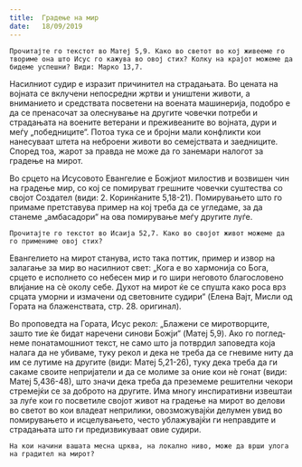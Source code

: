 ```yaml
---
title:  Градење на мир
date:   18/09/2019
---
```


`Прочитајте го текстот во Матеј 5,9. Како во светот во кој живееме го твориме она што Исус го кажува во овој стих? Колку на крајот можеме да бидеме успешни? Види: Марко 13,7.`

Насилниот судир е изразит причинител на страдањата. Во цената на војната се вклучени непосредни жртви и уништени животи, а вниманието и средствата посветени на воената машинерија, подобро е да се прена­сочат за олеснување на другите човечки потреби и страдањата на воените ветерани и преживеаните во војната, дури и меѓу „победниците“. Потоа тука се и бројни мали конфликти кои нанесуваат штета на неброени животи во семејствата и заедниците. Според тоа, жарот за правда не може да го занемари налогот за градење на мирот.

Во срцето на Исусовото Евангелие е Божјиот милостив и возвишен чин на градење мир, со кој се помируват грешните човечки суштества со својот Создател (види: 2. Коринќаните 5,18-21). Помирувањето што го примаме претставува пример на кој треба да се угледаме, за да станеме „амбасадори“ на ова помирување меѓу другите луѓе.

`Прочитајте го текстот во Исаија 52,7. Како во својот живот можеме да го примениме овој стих?`

Евангелието на мирот станува, исто така поттик, пример и извор на залагање за мир во насилниот свет: „Кога е во хармонија со Бога, срцето е исполнето со небесен мир и го шири неговото благословено влијание на сѐ околу себе. Духот на мирот ќе се спушта како роса врз срцата уморни и измачени од световните судири“ (Eлена Вајт, Мисли од Гората на блаженствата, стр. 28. оригинал).

Во проповедта на Гората, Исус рекол: „Блажени се миротворците, зашто тие ќе бидат наречени синови Божји“ (Maтej 5,9). Ако го поглед­неме понатамошниот текст, не само што ја потврдил заповедта која налага да не убиваме, туку рекол и дека не треба да се гневиме ниту да им се лутиме на другите (види: Матеј 5,21-26), туку дека треба да ги сакаме своите непријатели и да се молиме за оние кои нѐ гонат (види: Матеј 5,436-48), што значи дека треба да преземеме решителни чекори стремејќи се за доброто на другите. Има многу инспиративни извештаи за луѓе кои го посветиле својот живот на градење на мирот во делови во светот во кои владеат неприлики, овозможувајќи делумен увид во помирувањето и исцелувањето, често ублажувајќи ги неправдите и страдањата што ги предизвикуваат овие судири.

`На кои начини вашата месна црква, на локално ниво, може да врши улога на градител на мирот?`
